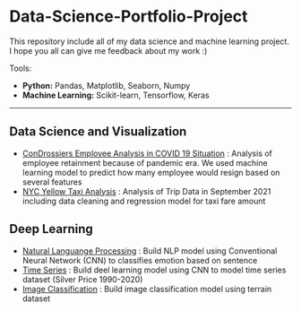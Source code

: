 # Data-Science-Portfolio-Project
This repository include all of my data science and machine learning project. I hope you all can give me feedback about my work :)

Tools:
- **Python:** Pandas, Matplotlib, Seaborn, Numpy
- **Machine Learning:** Scikit-learn, Tensorflow, Keras

---
## Data Science and Visualization
- [ConDrossiers Employee Analysis in COVID 19 Situation](https://github.com/ZakiFarizan/Data-Science-Portfolio-Project/blob/main/Data%20Analytics%20and%20Visualization/ConDrossiers%20Employee%20Analysis%20in%20COVID%2019%20Situation.ipynb) : Analysis of employee retainment because of pandemic era. We used machine learning model to predict how many employee would resign based on several features
- [NYC Yellow Taxi Analysis](https://github.com/ZakiFarizan/Data-Science-Portfolio-Project/blob/main/Data%20Analytics%20and%20Visualization/NYC%20Yellow%20Taxi%20Analysis.ipynb) : Analysis of Trip Data in September 2021 including data cleaning and regression model for taxi fare amount

## Deep Learning
- [Natural Languange Processing](https://github.com/ZakiFarizan/Data-Science-Portfolio-Project/blob/main/Machine%20Learning%20Model/Submission_NLP.ipynb) : Build NLP model using Conventional Neural Network (CNN) to classifies emotion based on sentence
- [Time Series](https://github.com/ZakiFarizan/Data-Science-Portfolio-Project/blob/main/Machine%20Learning%20Model/Submission_Time_Series.ipynb) : Build deel learning model using CNN to model time series dataset (Silver Price 1990-2020)
- [Image Classification](https://github.com/ZakiFarizan/Data-Science-Portfolio-Project/blob/main/Machine%20Learning%20Model/Final_Submission_Image_Classification.ipynb) : Build image classification model using terrain dataset
